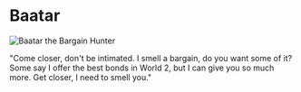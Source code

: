 # Baatar

![Baatar the Bargain Hunter](../.gitbook/assets/character\_frame\_baatar.png)

"Come closer, don't be intimated. I smell a bargain, do you want some of it? Some say I offer the best bonds in World 2, but I can give you so much more. Get closer, I need to smell you."
